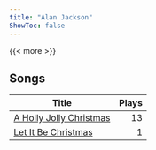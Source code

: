 ```yaml
---
title: "Alan Jackson"
ShowToc: false
---
```


{{< more >}}

## Songs
Title | Plays 
----- | -----: 
[A Holly Jolly Christmas](/songs/a-holly-jolly-christmas) | 13
[Let It Be Christmas](/songs/let-it-be-christmas) | 1


